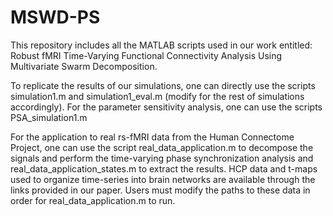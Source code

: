 # MSWD-PS
This repository includes all the MATLAB scripts used in our work entitled: Robust fMRI Time-Varying Functional Connectivity Analysis Using Multivariate Swarm Decomposition.

To replicate the results of our simulations, one can directly use the scripts simulation1.m and simulation1_eval.m (modify for the rest of simulations accordingly). For the parameter sensitivity analysis, one can use the scripts PSA_simulation1.m

For the application to real rs-fMRI data from the Human Connectome Project, one can use the script real_data_application.m to decompose the signals and perform the time-varying phase synchronization analysis and real_data_application_states.m to extract the results. HCP data and t-maps used to organize time-series into brain networks are available through the links provided in our paper. Users must modify the paths to these data in order for real_data_application.m to run.
